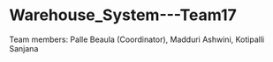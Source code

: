 # Warehouse_System---Team17

Team members:
Palle Beaula (Coordinator),
Madduri Ashwini,
Kotipalli Sanjana
